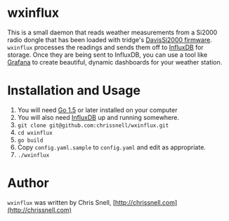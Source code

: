 # wxinflux
This is a small daemon that reads weather measurements from a Si2000 radio dongle that has been loaded
with tridge's [DavisSi2000 firmware](https://github.com/tridge/DavisSi1000).  ```wxinflux``` processes
the readings and sends them off to [InfluxDB](https://influxdb.com) for storage.  Once they are being
sent to InfluxDB, you can use a tool like [Grafana](https://github.com/torkelo/grafana) to create beautiful,
dynamic dashboards for your weather station.

# Installation and Usage
1. You will need [Go 1.5](http://golang.org) or later installed on your computer
2. You will also need [InfluxDB](http://influxdb.com) up and running somewhere.
2. ```git clone git@github.com:chrissnell/wxinflux.git```
3. ```cd wxinflux```
4. ```go build```
5. Copy ```config.yaml.sample``` to ```config.yaml``` and edit as appropriate.
6. ```./wxinflux```

# Author
```wxinflux``` was written by Chris Snell, [http://chrissnell.com](http://chrissnell.com)
